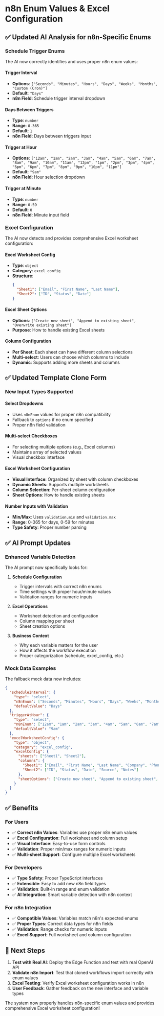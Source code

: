 # n8n Enum Values & Excel Configuration

## ✅ **Updated AI Analysis for n8n-Specific Enums**

### **Schedule Trigger Enums**
The AI now correctly identifies and uses proper n8n enum values:

#### **Trigger Interval**
- **Options**: `["Seconds", "Minutes", "Hours", "Days", "Weeks", "Months", "Custom (Cron)"]`
- **Default**: `"Days"`
- **n8n Field**: Schedule trigger interval dropdown

#### **Days Between Triggers**
- **Type**: `number`
- **Range**: `0-365`
- **Default**: `1`
- **n8n Field**: Days between triggers input

#### **Trigger at Hour**
- **Options**: `["12am", "1am", "2am", "3am", "4am", "5am", "6am", "7am", "8am", "9am", "10am", "11am", "12pm", "1pm", "2pm", "3pm", "4pm", "5pm", "6pm", "7pm", "8pm", "9pm", "10pm", "11pm"]`
- **Default**: `"9am"`
- **n8n Field**: Hour selection dropdown

#### **Trigger at Minute**
- **Type**: `number`
- **Range**: `0-59`
- **Default**: `0`
- **n8n Field**: Minute input field

### **Excel Configuration**
The AI now detects and provides comprehensive Excel worksheet configuration:

#### **Excel Worksheet Config**
- **Type**: `object`
- **Category**: `excel_config`
- **Structure**:
  ```json
  {
    "Sheet1": ["Email", "First Name", "Last Name"],
    "Sheet2": ["ID", "Status", "Date"]
  }
  ```

#### **Excel Sheet Options**
- **Options**: `["Create new sheet", "Append to existing sheet", "Overwrite existing sheet"]`
- **Purpose**: How to handle existing Excel sheets

#### **Column Configuration**
- **Per Sheet**: Each sheet can have different column selections
- **Multi-select**: Users can choose which columns to include
- **Dynamic**: Supports adding more sheets and columns

## ✅ **Updated Template Clone Form**

### **New Input Types Supported**

#### **Select Dropdowns**
- Uses `n8nEnum` values for proper n8n compatibility
- Fallback to `options` if no enum specified
- Proper n8n field validation

#### **Multi-select Checkboxes**
- For selecting multiple options (e.g., Excel columns)
- Maintains array of selected values
- Visual checkbox interface

#### **Excel Worksheet Configuration**
- **Visual Interface**: Organized by sheet with column checkboxes
- **Dynamic Sheets**: Supports multiple worksheets
- **Column Selection**: Per-sheet column configuration
- **Sheet Options**: How to handle existing sheets

#### **Number Inputs with Validation**
- **Min/Max**: Uses `validation.min` and `validation.max`
- **Range**: 0-365 for days, 0-59 for minutes
- **Type Safety**: Proper number parsing

## ✅ **AI Prompt Updates**

### **Enhanced Variable Detection**
The AI prompt now specifically looks for:

1. **Schedule Configuration**
   - Trigger intervals with correct n8n enums
   - Time settings with proper hour/minute values
   - Validation ranges for numeric inputs

2. **Excel Operations**
   - Worksheet detection and configuration
   - Column mapping per sheet
   - Sheet creation options

3. **Business Context**
   - Why each variable matters for the user
   - How it affects the workflow execution
   - Proper categorization (schedule, excel_config, etc.)

### **Mock Data Examples**
The fallback mock data now includes:

```json
{
  "scheduleInterval": {
    "type": "select",
    "n8nEnum": ["Seconds", "Minutes", "Hours", "Days", "Weeks", "Months", "Custom (Cron)"],
    "defaultValue": "Days"
  },
  "triggerAtHour": {
    "type": "select", 
    "n8nEnum": ["12am", "1am", "2am", "3am", "4am", "5am", "6am", "7am", "8am", "9am", "10am", "11am", "12pm", "1pm", "2pm", "3pm", "4pm", "5pm", "6pm", "7pm", "8pm", "9pm", "10pm", "11pm"],
    "defaultValue": "9am"
  },
  "excelWorksheetConfig": {
    "type": "object",
    "category": "excel_config",
    "excelConfig": {
      "sheets": ["Sheet1", "Sheet2"],
      "columns": {
        "Sheet1": ["Email", "First Name", "Last Name", "Company", "Phone"],
        "Sheet2": ["ID", "Status", "Date", "Source", "Notes"]
      },
      "sheetOptions": ["Create new sheet", "Append to existing sheet", "Overwrite existing sheet"]
    }
  }
}
```

## ✅ **Benefits**

### **For Users**
- ✅ **Correct n8n Values**: Variables use proper n8n enum values
- ✅ **Excel Configuration**: Full worksheet and column setup
- ✅ **Visual Interface**: Easy-to-use form controls
- ✅ **Validation**: Proper min/max ranges for numeric inputs
- ✅ **Multi-sheet Support**: Configure multiple Excel worksheets

### **For Developers**
- ✅ **Type Safety**: Proper TypeScript interfaces
- ✅ **Extensible**: Easy to add new n8n field types
- ✅ **Validation**: Built-in range and enum validation
- ✅ **AI Integration**: Smart variable detection with n8n context

### **For n8n Integration**
- ✅ **Compatible Values**: Variables match n8n's expected enums
- ✅ **Proper Types**: Correct data types for n8n fields
- ✅ **Validation**: Range checks for numeric inputs
- ✅ **Excel Support**: Full worksheet and column configuration

## 🚀 **Next Steps**

1. **Test with Real AI**: Deploy the Edge Function and test with real OpenAI API
2. **Validate n8n Import**: Test that cloned workflows import correctly with enum values
3. **Excel Testing**: Verify Excel worksheet configuration works in n8n
4. **User Feedback**: Gather feedback on the new interface and variable types

The system now properly handles n8n-specific enum values and provides comprehensive Excel worksheet configuration!
